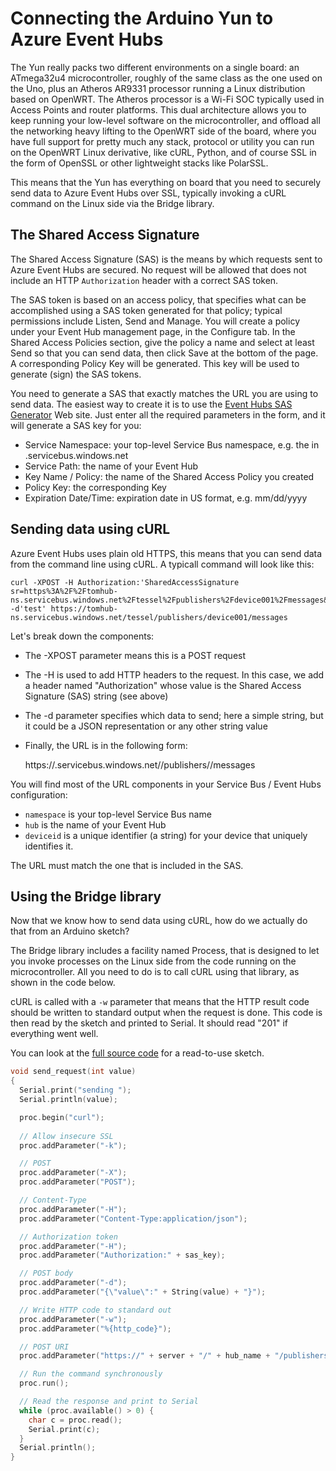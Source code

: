 # Connecting the Arduino Yun to Azure Event Hubs

The Yun really packs two different environments on a single board: an ATmega32u4 microcontroller, roughly of the same class as the one used on the Uno, plus an Atheros AR9331 processor running a Linux distribution based on OpenWRT. The Atheros processor is a Wi-Fi SOC typically used in Access Points and router platforms. This dual architecture allows you to keep running your low-level software on the microcontroller, and offload all the networking heavy lifting to the OpenWRT side of the board, where you have full support for pretty much any stack, protocol or utility you can run on the OpenWRT Linux derivative, like cURL, Python, and of course SSL in the form of OpenSSL or other lightweight stacks like PolarSSL.

This means that the Yun has everything on board that you need to securely send data to Azure Event Hubs over SSL, typically invoking a cURL command on the Linux side via the Bridge library.

## The Shared Access Signature

The Shared Access Signature (SAS) is the means by which requests sent to Azure Event Hubs are secured. No request will be allowed that does not include an HTTP `Authorization` header with a correct SAS token.

The SAS token is based on an access policy, that specifies what can be accomplished using a SAS token generated for that policy; typical permissions include Listen, Send and Manage. You will create a policy under your Event Hub management page, in the Configure tab. In the Shared Access Policies section, give the policy a name and select at least Send so that you can send data, then click Save at the bottom of the page. A corresponding Policy Key will be generated. This key will be used to generate (sign) the SAS tokens.

You need to generate a SAS that exactly matches the URL you are using to send data. The easiest way to create it is to use the [Event Hubs SAS Generator](http://eventhubssasgenerator.azurewebsites.net/) Web site. Just enter all the required parameters in the form, and it will generate a SAS key for you:

- Service Namespace: your top-level Service Bus namespace, e.g. the <something> in <something>.servicebus.windows.net
- Service Path: the name of your Event Hub
- Key Name / Policy: the name of the Shared Access Policy you created
- Policy Key: the corresponding Key
- Expiration Date/Time: expiration date in US format, e.g. mm/dd/yyyy

## Sending data using cURL

Azure Event Hubs uses plain old HTTPS, this means that you can send data from the command line using cURL. A typicall command will look like this:

	curl -XPOST -H Authorization:'SharedAccessSignature sr=https%3A%2F%2Ftomhub-ns.servicebus.windows.net%2Ftessel%2Fpublishers%2Fdevice001%2Fmessages&sig=lnO3iPtghm1xO30sZGW%2Fl7fJF7inKm66Y%2BYFI60XhnU%3D&se=1423163836&skn=send' -d'test' https://tomhub-ns.servicebus.windows.net/tessel/publishers/device001/messages

Let's break down the components:

- The -XPOST parameter means this is a POST request
- The -H is used to add HTTP headers to the request. In this case, we add a header named "Authorization" whose value is the Shared Access Signature (SAS) string (see above)
- The -d parameter specifies which data to send; here a simple string, but it could be a JSON representation or any other string value
- Finally, the URL is in the following form:

	https://<namespace>.servicebus.windows.net/<hub>/publishers/<deviceid>/messages

You will find most of the URL components in your Service Bus / Event Hubs configuration:

- `namespace` is your top-level Service Bus name
- `hub` is the name of your Event Hub
- `deviceid` is a unique identifier (a string) for your device that uniquely identifies it.

The URL must match the one that is included in the SAS.

## Using the Bridge library

Now that we know how to send data using cURL, how do we actually do that from an Arduino sketch?

The Bridge library includes a facility named Process, that is designed to let you invoke processes on the Linux side from the code running on the microcontroller. All you need to do is to call cURL using that library, as shown in the code below.

cURL is called with a `-w` parameter that means that the HTTP result code should be written to standard output when the request is done. This code is then read by the sketch and printed to Serial. It should read "201" if everything went well.

You can look at the [full source code](src/yun/yun_event_hub.ino) for a read-to-use sketch.

```c
void send_request(int value)
{
  Serial.print("sending ");
  Serial.println(value);

  proc.begin("curl");
  
  // Allow insecure SSL
  proc.addParameter("-k");

  // POST
  proc.addParameter("-X");
  proc.addParameter("POST");

  // Content-Type
  proc.addParameter("-H");
  proc.addParameter("Content-Type:application/json");

  // Authorization token
  proc.addParameter("-H");
  proc.addParameter("Authorization:" + sas_key);

  // POST body
  proc.addParameter("-d");
  proc.addParameter("{\"value\":" + String(value) + "}");

  // Write HTTP code to standard out
  proc.addParameter("-w");
  proc.addParameter("%{http_code}");

  // POST URI
  proc.addParameter("https://" + server + "/" + hub_name + "/publishers/" + device_name + "/messages");

  // Run the command synchronously
  proc.run();  

  // Read the response and print to Serial
  while (proc.available() > 0) {
    char c = proc.read();
    Serial.print(c);
  }
  Serial.println();
}
```
